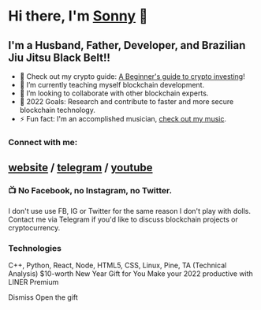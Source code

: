 # Hi there, I'm [Sonny](https://sonnyparlin.com) 👋 


## I'm a Husband, Father, Developer, and Brazilian Jiu Jitsu Black Belt!!

- 🔭 Check out my crypto guide: [A Beginner's guide to crypto investing](https://bit.ly/cryptoguide2022)!
- 🌱 I’m currently teaching myself blockchain development.
- 👯 I’m looking to collaborate with other blockchain experts.
- 🥅 2022 Goals: Research and contribute to faster and more secure blockchain technology.
- ⚡ Fun fact: I'm an accomplished musician, [check out my music](https://music.youtube.com/playlist?list=PLj9lh13xPM4NtMGzpbghwBlWZ_3LaUk_P&feature=share).

### Connect with me:

[website](https://sonnyparlin.com) /
[telegram](https://t.me/sonnygrapples) /
[youtube](https://www.youtube.com/c/sonnyparlin)
---

### 📺 No Facebook, no Instagram, no Twitter.

I don't use use FB, IG or Twitter for the same reason I don't play with dolls. Contact me via Telegram if you'd like to discuss blockchain projects or cryptocurrency. 

### Technologies

C++, Python, React, Node, HTML5, CSS, Linux, Pine, TA (Technical Analysis)
$10-worth New Year Gift for You
Make your 2022 productive
with LINER Premium

Dismiss
Open the gift
